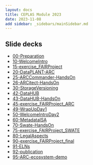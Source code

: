 ```yaml
---
layout: docs
title: CEPLAS Module 2023
date: 2023-11-08
add sidebar: _sidebars/mainSidebar.md
---
```


## Slide decks

- <a href=./00-Preparation.html target=_blank>00-Preparation</a>
- <a href=./10-WelcomeIntro.html target=_blank>10-WelcomeIntro</a>
- <a href=./15-exercise_FAIRProject.html target=_blank>15-exercise_FAIRProject</a>
- <a href=./20-DataPLANT-ARC.html target=_blank>20-DataPLANT-ARC</a>
- <a href=./25-ARCCommander-HandsOn.html target=_blank>25-ARCCommander-HandsOn</a>
- <a href=./26-ARCitect-HandsOn.html target=_blank>26-ARCitect-HandsOn</a>
- <a href=./30-StorageVersioning.html target=_blank>30-StorageVersioning</a>
- <a href=./42-DataHUB.html target=_blank>42-DataHUB</a>
- <a href=./43-DataHUB-HandsOn.html target=_blank>43-DataHUB-HandsOn</a>
- <a href=./45-exercise_FAIRProject_ARC.html target=_blank>45-exercise_FAIRProject_ARC</a>
- <a href=./49-WrapUpDay1.html target=_blank>49-WrapUpDay1</a>
- <a href=./50-WelcomeIntroDay2.html target=_blank>50-WelcomeIntroDay2</a>
- <a href=./60-MetadataISA.html target=_blank>60-MetadataISA</a>
- <a href=./70-Swate-HandsOn.html target=_blank>70-Swate-HandsOn</a>
- <a href=./75-exercise_FAIRProject_SWATE.html target=_blank>75-exercise_FAIRProject_SWATE</a>
- <a href=./80-LegalAspects.html target=_blank>80-LegalAspects</a>
- <a href=./90-exercise_FAIRProject_final.html target=_blank>90-exercise_FAIRProject_final</a>
- <a href=./91-ELNs.html target=_blank>91-ELNs</a>
- <a href=./92-publication.html target=_blank>92-publication</a>
- <a href=./95-ARC-ecosystem-demo.html target=_blank>95-ARC-ecosystem-demo</a>
